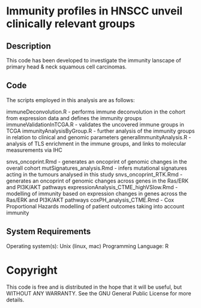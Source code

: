 # Immunity profiles in HNSCC unveil clinically relevant groups

## Description

This code has been developed to investigate the immunity lanscape of primary head & neck squamous cell carcinomas. 

## Code
The scripts employed in this analysis are as follows:

immuneDeconvolution.R - performs immune deconvolution in the cohort from expression data and defines the immunity groups
immuneValidationInTCGA.R - validates the uncovered immune groups in TCGA
immunityAnalysisByGroup.R - further analysis of the immunity groups in relation to clinical and genomic parameters
generalImmunityAnalysis.R - analysis of TLS enrichment in the immune groups, and links to molecular measurements via IHC

snvs_oncoprint.Rmd - generates an oncoprint of genomic changes in the overall cohort
mutSignatures_analysis.Rmd - infers mutational signatures acting in the tumours analysed in this study
snvs_oncoprint_RTK.Rmd - generates an oncoprint of genomic changes across genes in the Ras/ERK and PI3K/AKT pathways
expressionAnalysis_CTME_highVSlow.Rmd - modelling of immunity based on expression changes in genes across the Ras/ERK and PI3K/AKT pathways
coxPH_analysis_CTME.Rmd - Cox Proportional Hazards modelling of patient outcomes taking into account immunity

## System Requirements
Operating system(s): Unix (linux, mac)
Programming Language: R

# Copyright
This code is free and is distributed in the hope that it will be useful, but WITHOUT ANY WARRANTY. See the GNU General Public License for more details.
